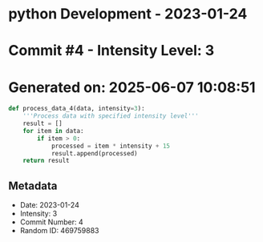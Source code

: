 ﻿# python Development - 2023-01-24
# Commit #4 - Intensity Level: 3
# Generated on: 2025-06-07 10:08:51
```python
def process_data_4(data, intensity=3):
    '''Process data with specified intensity level'''
    result = []
    for item in data:
        if item > 0:
            processed = item * intensity + 15
            result.append(processed)
    return result
```
## Metadata
- Date: 2023-01-24
- Intensity: 3
- Commit Number: 4
- Random ID: 469759883
